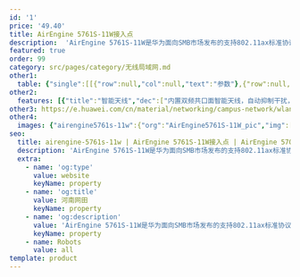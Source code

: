 ```yaml
---
id: '1'
price: '49.40'
title: AirEngine 5761S-11W接入点
description:  'AirEngine 5761S-11W是华为面向SMB市场发布的支持802.11ax标准协议的面板AP。内置智能天线，信号随用户而动，极大地增强用户对无线网络的使用体验。支持2×2 MIMO，2.4GHz和5GHz双频同时提供业务，整机速率可达1.775Gbps。适用于酒店、医院、宿舍等房间密集场所。'
featured: true
order: 99
category: src/pages/category/无线局域网.md
other1: 
  table: {"single":[[{"row":null,"col":null,"text":"参数"},{"row":null,"col":null,"text":"AirEngine 5761S-11W"}],[{"row":null,"col":null,"text":"尺寸（宽 x 深 x 高）"},{"row":null,"col":null,"text":"86mm×38mm×160mm"}],[{"row":null,"col":null,"text":"电源输入"},{"row":null,"col":null,"text":"DC：12V±10%\nPoE供电：满足802.3af以太网供电标准\n说明：802.3af时，USB功能受限"}],[{"row":null,"col":null,"text":"最大功耗"},{"row":null,"col":null,"text":"12.7W（不包含USB）\n说明：实际最大功耗遵照不同国家和地区法规而有所不同"}],[{"row":null,"col":null,"text":"最大用户数"},{"row":null,"col":null,"text":"≤1024\n说明：使用环境不同实际用户数存在差异"}],[{"row":null,"col":null,"text":"工作温度"},{"row":null,"col":null,"text":"0℃ ～+40℃"}],[{"row":null,"col":null,"text":"天线类型"},{"row":null,"col":null,"text":"内置智能天线"}],[{"row":null,"col":null,"text":"MIMO:空间流"},{"row":null,"col":null,"text":"2.4GHz: 2×2:2，5GHz：2×2:2"}],[{"row":null,"col":null,"text":"无线协议"},{"row":null,"col":null,"text":"802.11a/b/g/n/ac/ac wave2/ax"}],[{"row":null,"col":null,"text":"最高速率"},{"row":null,"col":null,"text":"1.775Gbps"}]]}
other2:
  features: [{"title":"智能天线","dec":["内置双频共口面智能天线，自动抑制干扰，覆盖半径提升20%，同位置信号强度提升100%，给用户带来稳定无死角的覆盖"]},{"title":"丰富的接口","dec":["提供1x1GE电口，4xGE下行接口，2xRJ45直通口（兼容RJ11）"]},{"title":"云管理","dec":["可通过华为云管理平台对AP设备及业务进行管理和运维，节省网络运维成本"]}]
other3: https://e.huawei.com/cn/material/networking/campus-network/wlan/3ce9b4ee2a554f889698b38f207d4321
other4:
  images: {"airengine5761s-11w":{"org":"AirEngine5761S-11W_pic","img":["front.webp","front_bottom.webp","front_left.webp","front_right.webp","rear.webp","rear_bottom.webp"]}}
seo:
  title: airengine-5761s-11w | AirEngine 5761S-11W接入点 | AirEngine 5700系列 | 室内接入点 | 无线局域网 | 企业网络
  description: 'AirEngine 5761S-11W是华为面向SMB市场发布的支持802.11ax标准协议的面板AP。内置智能天线，信号随用户而动，极大地增强用户对无线网络的使用体验。支持2×2 MIMO，2.4GHz和5GHz双频同时提供业务，整机速率可达1.775Gbps。适用于酒店、医院、宿舍等房间密集场所。'
  extra:
    - name: 'og:type'
      value: website
      keyName: property
    - name: 'og:title'
      value: 河南网田
      keyName: property
    - name: 'og:description'
      value: 'AirEngine 5761S-11W是华为面向SMB市场发布的支持802.11ax标准协议的面板AP。内置智能天线，信号随用户而动，极大地增强用户对无线网络的使用体验。支持2×2 MIMO，2.4GHz和5GHz双频同时提供业务，整机速率可达1.775Gbps。适用于酒店、医院、宿舍等房间密集场所。'
      keyName: property
    - name: Robots
      value: all
template: product
---
```

